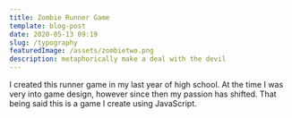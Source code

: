 ```yaml
---
title: Zombie Runner Game
template: blog-post
date: 2020-05-13 09:19
slug: /typography
featuredImage: /assets/zombietwo.png
description: metaphorically make a deal with the devil
---
```


I created this runner game in my last year of high school. At the time I was very
into game design, however since then my passion has shifted. That being said this
is a game I create using JavaScript.
